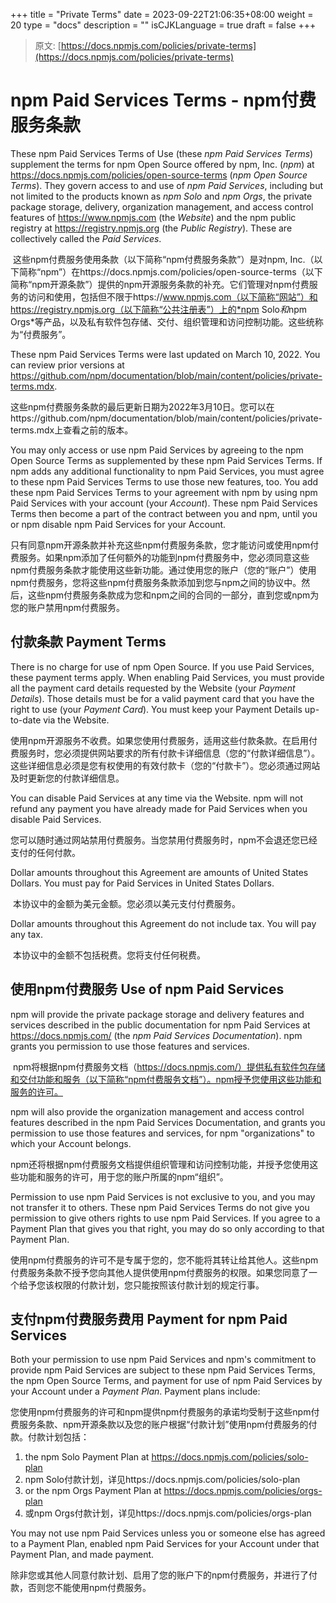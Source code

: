 +++
title = "Private Terms"
date = 2023-09-22T21:06:35+08:00
weight = 20
type = "docs"
description = ""
isCJKLanguage = true
draft = false
+++

> 原文: [https://docs.npmjs.com/policies/private-terms](https://docs.npmjs.com/policies/private-terms)

# npm Paid Services Terms - npm付费服务条款

These npm Paid Services Terms of Use (these *npm Paid Services Terms*) supplement the terms for npm Open Source offered by npm, Inc. (*npm*) at https://docs.npmjs.com/policies/open-source-terms (*npm Open Source Terms*). They govern access to and use of *npm Paid Services*, including but not limited to the products known as *npm Solo* and *npm Orgs*, the private package storage, delivery, organization management, and access control features of https://www.npmjs.com (the *Website*) and the npm public registry at https://registry.npmjs.org (the *Public Registry*). These are collectively called the *Paid Services*.

​	这些npm付费服务使用条款（以下简称“npm付费服务条款”）是对npm, Inc.（以下简称“npm”）在https://docs.npmjs.com/policies/open-source-terms（以下简称“npm开源条款”）提供的npm开源服务条款的补充。它们管理对npm付费服务的访问和使用，包括但不限于https://www.npmjs.com（以下简称“网站”）和https://registry.npmjs.org（以下简称“公共注册表”）上的*npm Solo*和*npm Orgs*等产品，以及私有软件包存储、交付、组织管理和访问控制功能。这些统称为“付费服务”。

These npm Paid Services Terms were last updated on March 10, 2022. You can review prior versions at https://github.com/npm/documentation/blob/main/content/policies/private-terms.mdx.

​	这些npm付费服务条款的最后更新日期为2022年3月10日。您可以在https://github.com/npm/documentation/blob/main/content/policies/private-terms.mdx上查看之前的版本。

You may only access or use npm Paid Services by agreeing to the npm Open Source Terms as supplemented by these npm Paid Services Terms. If npm adds any additional functionality to npm Paid Services, you must agree to these npm Paid Services Terms to use those new features, too. You add these npm Paid Services Terms to your agreement with npm by using npm Paid Services with your account (your *Account*). These npm Paid Services Terms then become a part of the contract between you and npm, until you or npm disable npm Paid Services for your Account.

​	只有同意npm开源条款并补充这些npm付费服务条款，您才能访问或使用npm付费服务。如果npm添加了任何额外的功能到npm付费服务中，您必须同意这些npm付费服务条款才能使用这些新功能。通过使用您的账户（您的“账户”）使用npm付费服务，您将这些npm付费服务条款添加到您与npm之间的协议中。然后，这些npm付费服务条款成为您和npm之间的合同的一部分，直到您或npm为您的账户禁用npm付费服务。

## 付款条款 Payment Terms

There is no charge for use of npm Open Source. If you use Paid Services, these payment terms apply. When enabling Paid Services, you must provide all the payment card details requested by the Website (your *Payment Details*). Those details must be for a valid payment card that you have the right to use (your *Payment Card*). You must keep your Payment Details up-to-date via the Website.

​	使用npm开源服务不收费。如果您使用付费服务，适用这些付款条款。在启用付费服务时，您必须提供网站要求的所有付款卡详细信息（您的“付款详细信息”）。这些详细信息必须是您有权使用的有效付款卡（您的“付款卡”）。您必须通过网站及时更新您的付款详细信息。

You can disable Paid Services at any time via the Website. npm will not refund any payment you have already made for Paid Services when you disable Paid Services.

​	您可以随时通过网站禁用付费服务。当您禁用付费服务时，npm不会退还您已经支付的任何付款。

Dollar amounts throughout this Agreement are amounts of United States Dollars. You must pay for Paid Services in United States Dollars.

​	本协议中的金额为美元金额。您必须以美元支付付费服务。

Dollar amounts throughout this Agreement do not include tax. You will pay any tax.

​	本协议中的金额不包括税费。您将支付任何税费。

## 使用npm付费服务 Use of npm Paid Services

npm will provide the private package storage and delivery features and services described in the public documentation for npm Paid Services at https://docs.npmjs.com/ (the *npm Paid Services Documentation*). npm grants you permission to use those features and services.

​	npm将根据npm付费服务文档（https://docs.npmjs.com/）提供私有软件包存储和交付功能和服务（以下简称“npm付费服务文档”）。npm授予您使用这些功能和服务的许可。

npm will also provide the organization management and access control features described in the npm Paid Services Documentation, and grants you permission to use those features and services, for npm "organizations" to which your Account belongs.

​	npm还将根据npm付费服务文档提供组织管理和访问控制功能，并授予您使用这些功能和服务的许可，用于您的账户所属的npm“组织”。

Permission to use npm Paid Services is not exclusive to you, and you may not transfer it to others. These npm Paid Services Terms do not give you permission to give others rights to use npm Paid Services. If you agree to a Payment Plan that gives you that right, you may do so only according to that Payment Plan.

​	使用npm付费服务的许可不是专属于您的，您不能将其转让给其他人。这些npm付费服务条款不授予您向其他人提供使用npm付费服务的权限。如果您同意了一个给予您该权限的付款计划，您只能按照该付款计划的规定行事。

## 支付npm付费服务费用 Payment for npm Paid Services

Both your permission to use npm Paid Services and npm's commitment to provide npm Paid Services are subject to these npm Paid Services Terms, the npm Open Source Terms, and payment for use of npm Paid Services by your Account under a *Payment Plan*. Payment plans include:

​	您使用npm付费服务的许可和npm提供npm付费服务的承诺均受制于这些npm付费服务条款、npm开源条款以及您的账户根据“付款计划”使用npm付费服务的付款。付款计划包括：

1. the npm Solo Payment Plan at https://docs.npmjs.com/policies/solo-plan
2. npm Solo付款计划，详见https://docs.npmjs.com/policies/solo-plan
3. or the npm Orgs Payment Plan at https://docs.npmjs.com/policies/orgs-plan
4. 或npm Orgs付款计划，详见https://docs.npmjs.com/policies/orgs-plan

You may not use npm Paid Services unless you or someone else has agreed to a Payment Plan, enabled npm Paid Services for your Account under that Payment Plan, and made payment.

​	除非您或其他人同意付款计划、启用了您的账户下的npm付费服务，并进行了付款，否则您不能使用npm付费服务。
